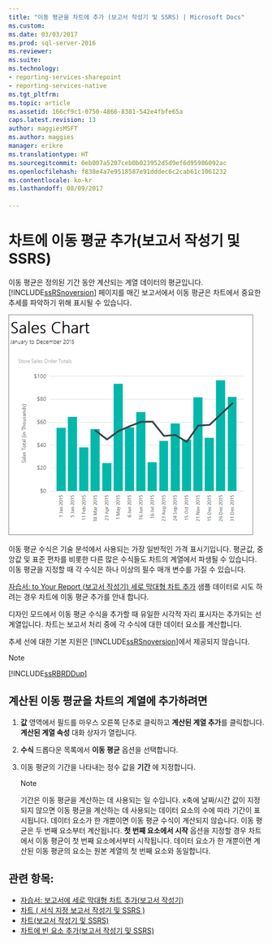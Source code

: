 ```yaml
---
title: "이동 평균을 차트에 추가 (보고서 작성기 및 SSRS) | Microsoft Docs"
ms.custom: 
ms.date: 03/03/2017
ms.prod: sql-server-2016
ms.reviewer: 
ms.suite: 
ms.technology:
- reporting-services-sharepoint
- reporting-services-native
ms.tgt_pltfrm: 
ms.topic: article
ms.assetid: 166cf9c1-0750-4866-8381-542e4fbfe65a
caps.latest.revision: 13
author: maggiesMSFT
ms.author: maggies
manager: erikre
ms.translationtype: HT
ms.sourcegitcommit: 0eb007a5207ceb0b023952d5d9ef6d95986092ac
ms.openlocfilehash: f838e4a7e9518587e91dddec6c2cab61c1061232
ms.contentlocale: ko-kr
ms.lasthandoff: 08/09/2017

---
```

# <a name="add-a-moving-average-to-a-chart-report-builder-and-ssrs"></a>차트에 이동 평균 추가(보고서 작성기 및 SSRS)
이동 평균은 정의된 기간 동안 계산되는 계열 데이터의 평균입니다. [!INCLUDE[ssRSnoversion](../../includes/ssrsnoversion-md.md)] 페이지를 매긴 보고서에서 이동 평균은 차트에서 중요한 추세를 파악하기 위해 표시될 수 있습니다.  

![report-builder-column-chart-tutorial](../../reporting-services/media/report-builder-column-chart-tutorial.png)
  
 이동 평균 수식은 기술 분석에서 사용되는 가장 일반적인 가격 표시기입니다. 평균값, 중앙값 및 표준 편차를 비롯한 다른 많은 수식들도 차트의 계열에서 파생될 수 있습니다. 이동 평균을 지정할 때 각 수식은 하나 이상의 필수 매개 변수를 가질 수 있습니다.  
 
 [자습서: to Your Report (보고서 작성기) 세로 막대형 차트 추가](Tutorial:%20Add%20a%20Column%20Chart%20to%20Your%20Report%20\(Report%20Builder\).md) 샘플 데이터로 시도 하려는 경우 차트에 이동 평균 추가를 안내 합니다.
  
 디자인 모드에서 이동 평균 수식을 추가할 때 유일한 시각적 자리 표시자는 추가되는 선 계열입니다. 차트는 보고서 처리 중에 각 수식에 대한 데이터 요소를 계산합니다.  
  
 추세 선에 대한 기본 지원은 [!INCLUDE[ssRSnoversion](../../includes/ssrsnoversion-md.md)]에서 제공되지 않습니다.  
  
> [!NOTE]  
>  [!INCLUDE[ssRBRDDup](../../includes/ssrbrddup-md.md)]  
  
## <a name="to-add-a-calculated-moving-average-to-a-series-on-the-chart"></a>계산된 이동 평균을 차트의 계열에 추가하려면  
  
1.  **값** 영역에서 필드를 마우스 오른쪽 단추로 클릭하고 **계산된 계열 추가**를 클릭합니다. **계산된 계열 속성** 대화 상자가 열립니다.  
  
2.  **수식** 드롭다운 목록에서 **이동 평균** 옵션을 선택합니다.  
  
3.  이동 평균의 기간을 나타내는 정수 값을 **기간** 에 지정합니다.  
  
    > [!NOTE]  
    >  기간은 이동 평균을 계산하는 데 사용되는 일 수입니다. x축에 날짜/시간 값이 지정되지 않으면 이동 평균을 계산하는 데 사용되는 데이터 요소의 수에 따라 기간이 표시됩니다. 데이터 요소가 한 개뿐이면 이동 평균 수식이 계산되지 않습니다. 이동 평균은 두 번째 요소부터 계산됩니다. **첫 번째 요소에서 시작** 옵션을 지정할 경우 차트에서 이동 평균이 첫 번째 요소에서부터 시작됩니다. 데이터 요소가 한 개뿐이면 계산된 이동 평균의 요소는 원본 계열의 첫 번째 요소와 동일합니다.  
  
## <a name="see-also"></a>관련 항목:  
* [자습서: 보고서에 세로 막대형 차트 추가(보고서 작성기)](Tutorial:%20Add%20a%20Column%20Chart%20to%20Your%20Report%20\(Report%20Builder\).md)
*  [차트 &#40; 서식 지정 보고서 작성기 및 SSRS &#41;](../../reporting-services/report-design/formatting-a-chart-report-builder-and-ssrs.md)   
*  [차트&#40;보고서 작성기 및 SSRS&#41;](../../reporting-services/report-design/charts-report-builder-and-ssrs.md)   
*  [차트에 빈 요소 추가&#40;보고서 작성기 및 SSRS&#41;](../../reporting-services/report-design/add-empty-points-to-a-chart-report-builder-and-ssrs.md)  
  
  
